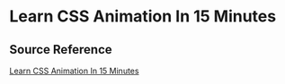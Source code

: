 # Learn CSS Animation In 15 Minutes

## Source Reference
[Learn CSS Animation In 15 Minutes](https://www.youtube.com/watch?v=YszONjKpgg4)